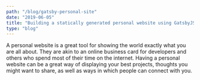 ```yaml
---
path: "/blog/gatsby-personal-site"
date: "2019-06-05"
title: "Building a statically generated personal website using GatsbyJS"
type: "blog"
---
```

A personal website is a great tool for showing the world exactly what you are all about. They are akin to an online business card for developers and others who spend most of their time on the internet. Having a personal website can be a great way of displaying your best projects, thoughts you might want to share, as well as ways in which people can connect with you.